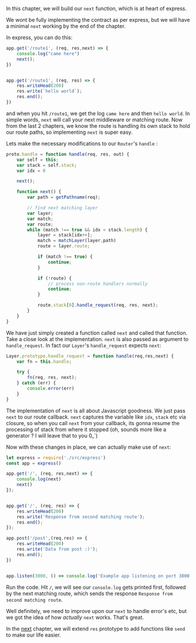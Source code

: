 In this chapter, we will build our `next` function, which is at heart of express.

We wont be fully implementing the contract as per express, but we will have a minimal `next` working by the
end of the chapter.

In express, you can do this:


```JavaScript
app.get('/route1', (req, res,next) => {
    console.log("came here")
    next();
})


app.get('/route1', (req, res) => {
    res.writeHead(200)
    res.write(`hello world`);
    res.end();
})
```

and when you hit `/route1`, we get the log `came here` and then `hello world`. In simple words, `next` will call
your next middleware or matching route. Now from the last 2 chapters, we know the route is handling its own stack
to hold our route paths, so implementing `next` is super easy.


Lets make the necessary modifications to our `Router`'s `handle` :

```JavaScript
proto.handle = function handle(req, res, out) {
    var self = this;
    var stack = self.stack;
    var idx = 0

    next();

    function next() {
        var path = getPathname(req);

        // find next matching layer
        var layer;
        var match;
        var route;
        while (match !== true && idx < stack.length) {
            layer = stack[idx++];
            match = matchLayer(layer,path)
            route = layer.route;

            if (match !== true) {
                continue;
            }

            if (!route) {
                // process non-route handlers normally
                continue;
            }

            route.stack[0].handle_request(req, res, next);
        }
    }
}
```

We have just simply created a function called `next` and called that function. Take a close look at the implementation.
`next` is also passed as argument to `handle_request`. In fact our `Layer`'s `handle_request` expects `next`:

```JavaScript
Layer.prototype.handle_request = function handle(req,res,next) {
    var fn = this.handle;

    try {
        fn(req, res, next);
    } catch (err) {
        console.error(err)
    }
}
```

The implementation of `next` is all about Javascript goodness. We just pass `next` to our route callback. `next`
captures the variable like `idx`, `stack` etc via closure, so when you call `next` from your callback, its gonna
resume the processing of stack from where it stopped (oh, sounds more like a generator ? I will leave that to you 0_`)

Now with these changes in place, we can actually make use of `next`:


```JavaScript
let express = require('./src/express')
const app = express()

app.get('/', (req, res,next) => {
    console.log(next)
    next()
});


app.get('/', (req, res) => {
    res.writeHead(200)
    res.write('Response from second matching route');
    res.end();
});

app.post('/post',(req,res) => {
    res.writeHead(200)
    res.write('Data from post :)');
    res.end();
})


app.listen(3000, () => console.log('Example app listening on port 3000!'))
```

Run the code. Hit `/`, we will see our `console.log` gets printed first, followed by the next matching route, which
sends the response `Response from second matching route`.

Well definitely, we need to improve upon our `next` to handle error's etc, but we got the idea of how *actually* `next`
works. That's great.

In the [next](https://github.com/antoaravinth/lets-build-express/blob/master/chap04/CHAP04.md) chapter, we will extend `res` prototype to add functions like `send` to make our life easier.
